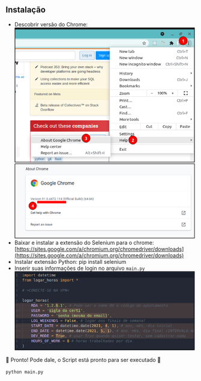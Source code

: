 ## Instalação

* Descobrir versão do Chrome:
![image](./docs/chrome1.png)
![image](./docs/chrome2.png)
* Baixar e instalar a extensão do Selenium para o chrome:
[https://sites.google.com/a/chromium.org/chromedriver/downloads](https://sites.google.com/a/chromium.org/chromedriver/downloads)
* Instalar extensão Python:
pip install selenium
* Inserir suas informações de login no arquivo `main.py`
![image](./docs/info.png)

🎉 Pronto! Pode dale, o Script está pronto para ser executado 🎉

`python main.py`
